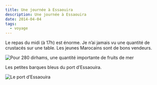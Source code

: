 ```yaml
---
title: Une journée à Essaouira
description: Une journée à Essaouira
date: 2014-04-04
tags:
  - voyage
---
```


Le repas du midi (à 17h) est énorme. Je n’ai jamais vu une quantité de crustacés sur une table. Les jeunes Marocains sont de bons vendeurs.

![Pour 280 dirhams, une quantité importante de fruits de mer](/img/20140403_165245.jpg "Pour 280 dirhams, une quantité importante de fruits de mer")

Les petites barques bleus du port d’Essaouira.

![Le port d’Essaouira](/img/img_20140403_175638.jpg "Le port d’Essaouira")